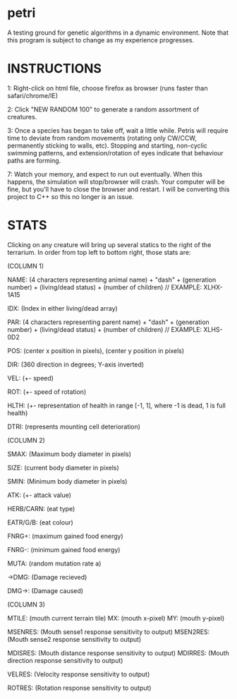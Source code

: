 # petri
A testing ground for genetic algorithms in a dynamic environment. Note that this program is subject to change as my experience progresses.

# INSTRUCTIONS

1: Right-click on html file, choose firefox as browser (runs faster than safari/chrome/IE)

2: Click "NEW RANDOM 100" to generate a random assortment of creatures.

3: Once a species has began to take off, wait a little while. Petris will require time to deviate from random movements (rotating only CW/CCW, permanently sticking to walls, etc). Stopping and starting, non-cyclic swimming patterns, and extension/rotation of eyes indicate that behaviour paths are forming.

7: Watch your memory, and expect to run out eventually. When this happens, the simulation will stop/browser will crash. Your computer will be fine, but you'll have to close the browser and restart. I will be converting this project to C++ so this no longer is an issue. 

# STATS
Clicking on any creature will bring up several statics to the right of the terrarium. In order from top left to bottom right, those stats are:

(COLUMN 1)

NAME: (4 characters representing animal name) + "dash" + (generation number) + (living/dead status) + (number of children) // EXAMPLE: XLHX-1A15

IDX: (Index in either living/dead array)

PAR: (4 characters representing parent name) + "dash" + (generation number) + (living/dead status) + (number of children) // EXAMPLE: XLHS-0D2

POS: (center x position in pixels), (center y position in pixels)

DIR: (360 direction in degrees; Y-axis inverted)

VEL: (+- speed)

ROT: (+- speed of rotation)

HLTH: (+- representation of health in range [-1, 1], where -1 is dead, 1 is full health)

DTRI: (represents mounting cell deterioration)

(COLUMN 2)

SMAX: (Maximum body diameter in pixels)

SIZE: (current body diameter in pixels)

SMIN: (Minimum body diameter in pixels)

ATK: (+- attack value)

HERB/CARN: (eat type)

EATR/G/B: (eat colour)

FNRG+: (maximum gained food energy)

FNRG-: (minimum gained food energy)

MUTA: (random mutation rate a)

->DMG: (Damage recieved)

DMG->: (Damage caused)

(COLUMN 3)

MTILE: (mouth current terrain tile) MX: (mouth x-pixel) MY: (mouth y-pixel)

MSENRES: (Mouth sense1 response sensitivity to output) MSEN2RES: (Mouth sense2 response sensitivity to output)

MDISRES: (Mouth distance response sensitivity to output) MDIRRES: (Mouth direction response sensitivity to output)

VELRES: (Velocity response sensitivity to output)

ROTRES: (Rotation response sensitivity to output)

